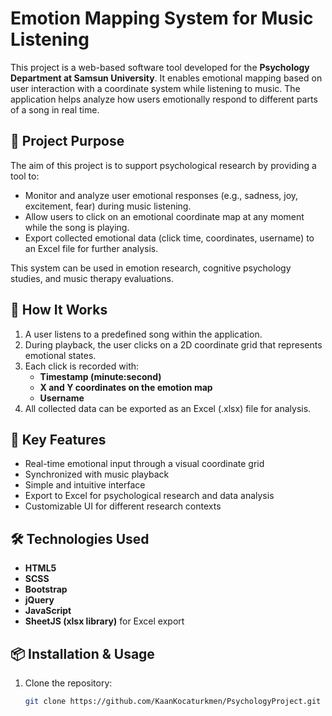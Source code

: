 # Emotion Mapping System for Music Listening

This project is a web-based software tool developed for the **Psychology Department at Samsun University**. It enables emotional mapping based on user interaction with a coordinate system while listening to music. The application helps analyze how users emotionally respond to different parts of a song in real time.

## 🎯 Project Purpose

The aim of this project is to support psychological research by providing a tool to:

- Monitor and analyze user emotional responses (e.g., sadness, joy, excitement, fear) during music listening.
- Allow users to click on an emotional coordinate map at any moment while the song is playing.
- Export collected emotional data (click time, coordinates, username) to an Excel file for further analysis.

This system can be used in emotion research, cognitive psychology studies, and music therapy evaluations.

## 🎵 How It Works

1. A user listens to a predefined song within the application.
2. During playback, the user clicks on a 2D coordinate grid that represents emotional states.
3. Each click is recorded with:
   - **Timestamp (minute:second)**
   - **X and Y coordinates on the emotion map**
   - **Username**
4. All collected data can be exported as an Excel (.xlsx) file for analysis.

## 🧠 Key Features

- Real-time emotional input through a visual coordinate grid
- Synchronized with music playback
- Simple and intuitive interface
- Export to Excel for psychological research and data analysis
- Customizable UI for different research contexts

## 🛠️ Technologies Used

- **HTML5**
- **SCSS**
- **Bootstrap**
- **jQuery**
- **JavaScript**
- **SheetJS (xlsx library)** for Excel export

## 📦 Installation & Usage

1. Clone the repository:
   ```bash
   git clone https://github.com/KaanKocaturkmen/PsychologyProject.git
